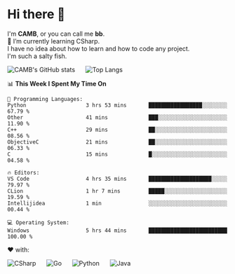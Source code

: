 # Hi there 👋
<!--
**CAMB-dev/CAMB-dev** is a ✨ _special_ ✨ repository because its `README.md` (this file) appears on your GitHub profile.

Here are some ideas to get you started:

- 🔭 I’m currently working on ...
- 🌱 I’m currently learning ...
- 👯 I’m looking to collaborate on ...
- 🤔 I’m looking for help with ...
- 💬 Ask me about ...
- 📫 How to reach me: ...
- 😄 Pronouns: ...
- ⚡ Fun fact: ...
-->
 I'm **CAMB**, or you can call me **bb**.  
 🌱 I’m currently learning CSharp.  
 I have no idea about how to learn and how to code any project.  
 I'm such a salty fish.
 
 
![CAMB's GitHub stats](https://github-readme-stats.vercel.app/api?username=CAMB-dev&show_icons=true&theme=tokyonight)
&nbsp;&nbsp;&nbsp;&nbsp;
![Top Langs](https://github-readme-stats.vercel.app/api/top-langs/?username=CAMB-dev&langs_count=5&theme=tokyonight)


<!--START_SECTION:waka-->
📊 **This Week I Spent My Time On** 

```text
💬 Programming Languages: 
Python                   3 hrs 53 mins       █████████████████░░░░░░░░   67.79 % 
Other                    41 mins             ███░░░░░░░░░░░░░░░░░░░░░░   11.90 % 
C++                      29 mins             ██░░░░░░░░░░░░░░░░░░░░░░░   08.56 % 
ObjectiveC               21 mins             ██░░░░░░░░░░░░░░░░░░░░░░░   06.33 % 
C                        15 mins             █░░░░░░░░░░░░░░░░░░░░░░░░   04.58 % 

🔥 Editors: 
VS Code                  4 hrs 35 mins       ████████████████████░░░░░   79.97 % 
CLion                    1 hr 7 mins         █████░░░░░░░░░░░░░░░░░░░░   19.59 % 
Intellijidea             1 min               ░░░░░░░░░░░░░░░░░░░░░░░░░   00.44 % 

💻 Operating System: 
Windows                  5 hrs 44 mins       █████████████████████████   100.00 % 
```


<!--END_SECTION:waka-->


❤ with:

![CSharp](https://img.shields.io/badge/CSharp-%23512BD4?style=for-the-badge&logo=.net)
&nbsp;&nbsp;&nbsp;&nbsp;
![Go](https://img.shields.io/badge/Go-000000?style=for-the-badge&logo=go)
&nbsp;&nbsp;&nbsp;&nbsp;
![Python](https://img.shields.io/badge/Python-000000?style=for-the-badge&logo=python)
&nbsp;&nbsp;&nbsp;&nbsp;
![Java](https://img.shields.io/badge/Java-964B00?style=for-the-badge&logo=openjdk)
